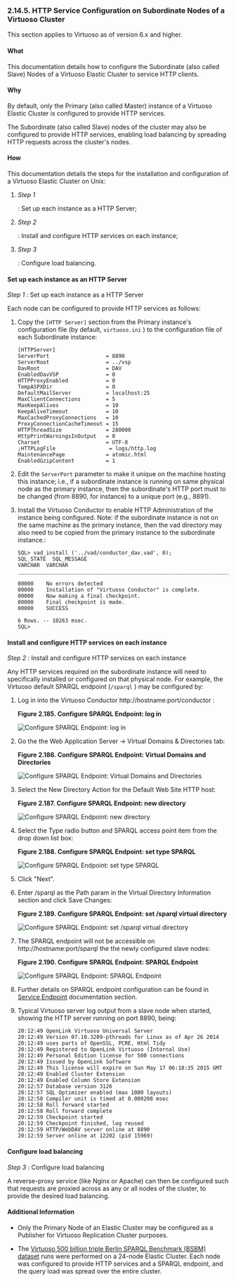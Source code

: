 <div id="clusterstcnfconfnodesconfig" class="section">

<div class="titlepage">

<div>

<div>

### 2.14.5. HTTP Service Configuration on Subordinate Nodes of a Virtuoso Cluster

</div>

</div>

</div>

This section applies to Virtuoso as of version 6.x and higher.

<div id="clusterstcnfconfnodesconfigwhat" class="section">

<div class="titlepage">

<div>

<div>

#### What

</div>

</div>

</div>

This documentation details how to configure the Subordinate (also called
Slave) Nodes of a Virtuoso Elastic Cluster to service HTTP clients.

</div>

<div id="clusterstcnfconfnodesconfigwhy" class="section">

<div class="titlepage">

<div>

<div>

#### Why

</div>

</div>

</div>

By default, only the Primary (also called Master) instance of a Virtuoso
Elastic Cluster is configured to provide HTTP services.

The Subordinate (also called Slave) nodes of the cluster may also be
configured to provide HTTP services, enabling load balancing by
spreading HTTP requests across the cluster's nodes.

</div>

<div id="clusterstcnfconfnodesconfighow" class="section">

<div class="titlepage">

<div>

<div>

#### How

</div>

</div>

</div>

This documentation details the steps for the installation and
configuration of a Virtuoso Elastic Cluster on Unix:

<div class="orderedlist">

1.  <span class="emphasis">*Step 1*</span>

    : Set up each instance as a HTTP Server;

2.  <span class="emphasis">*Step 2*</span>

    : Install and configure HTTP services on each instance;

3.  <span class="emphasis">*Step 3*</span>

    : Configure load balancing.

</div>

</div>

<div id="clusterstcnfconfnodesconfiginst" class="section">

<div class="titlepage">

<div>

<div>

#### Set up each instance as an HTTP Server

</div>

</div>

</div>

<span class="emphasis">*Step 1*</span> : Set up each instance as a HTTP
Server

Each node can be configured to provide HTTP services as follows:

<div class="orderedlist">

1.  Copy the `[HTTP Server]` section from the Primary instance's
    configuration file (by default, `virtuoso.ini` ) to the
    configuration file of each Subordinate instance:

    ``` programlisting
    [HTTPServer]
    ServerPort                  = 8890
    ServerRoot                  = ../vsp
    DavRoot                     = DAV
    EnabledDavVSP               = 0
    HTTPProxyEnabled            = 0
    TempASPXDir                 = 0
    DefaultMailServer           = localhost:25
    MaxClientConnections        = 5
    MaxKeepAlives               = 10
    KeepAliveTimeout            = 10
    MaxCachedProxyConnections   = 10
    ProxyConnectionCacheTimeout = 15
    HTTPThreadSize              = 280000
    HttpPrintWarningsInOutput   = 0
    Charset                     = UTF-8
    ;HTTPLogFile                 = logs/http.log
    MaintenancePage             = atomic.html
    EnabledGzipContent          = 1
    ```

2.  Edit the `ServerPort` parameter to make it unique on the machine
    hosting this instance; i.e., if a subordinate instance is running on
    same physical node as the primary instance, then the subordinate's
    HTTP port must to be changed (from 8890, for instance) to a unique
    port (e.g., 8891).

3.  Install the Virtuoso Conductor to enable HTTP Administration of the
    instance being configured. Note: if the subordinate instance is not
    on the same machine as the primary instance, then the vad directory
    may also need to be copied from the primary instance to the
    subordinate instance.:

    ``` programlisting
    SQL> vad_install ('../vad/conductor_dav.vad', 0);
    SQL_STATE  SQL_MESSAGE
    VARCHAR  VARCHAR
    _______________________________________________________________________________

    00000    No errors detected
    00000    Installation of "Virtuoso Conductor" is complete.
    00000    Now making a final checkpoint.
    00000    Final checkpoint is made.
    00000    SUCCESS

    6 Rows. -- 10263 msec.
    SQL>
    ```

</div>

</div>

<div id="clusterstcnfconfnodesconfigservice" class="section">

<div class="titlepage">

<div>

<div>

#### Install and configure HTTP services on each instance

</div>

</div>

</div>

<span class="emphasis">*Step 2*</span> : Install and configure HTTP
services on each instance

Any HTTP services required on the subordinate instance will need to
specifically installed or configured on that physical node. For example,
the Virtuoso default SPARQL endpoint (`/sparql` ) may be configured by:

<div class="orderedlist">

1.  Log in into the Virtuoso Conductor http://hostname:port/conductor :

    <div class="figure-float">

    <div id="clst1" class="figure">

    **Figure 2.185. Configure SPARQL Endpoint: log in**

    <div class="figure-contents">

    <div class="mediaobject">

    ![Configure SPARQL Endpoint: log in](images/ui/cluster1.jpg)

    </div>

    </div>

    </div>

      

    </div>

2.  Go the the Web Application Server -\> Virtual Domains & Directories
    tab:

    <div class="figure-float">

    <div id="clst2" class="figure">

    **Figure 2.186. Configure SPARQL Endpoint: Virtual Domains and
    Directories**

    <div class="figure-contents">

    <div class="mediaobject">

    ![Configure SPARQL Endpoint: Virtual Domains and
    Directories](images/ui/cluster2.jpg)

    </div>

    </div>

    </div>

      

    </div>

3.  Select the New Directory Action for the Default Web Site HTTP host:

    <div class="figure-float">

    <div id="clst3" class="figure">

    **Figure 2.187. Configure SPARQL Endpoint: new directory**

    <div class="figure-contents">

    <div class="mediaobject">

    ![Configure SPARQL Endpoint: new directory](images/ui/cluster3.jpg)

    </div>

    </div>

    </div>

      

    </div>

4.  Select the Type radio button and SPARQL access point item from the
    drop down list box:

    <div class="figure-float">

    <div id="clst4" class="figure">

    **Figure 2.188. Configure SPARQL Endpoint: set type SPARQL**

    <div class="figure-contents">

    <div class="mediaobject">

    ![Configure SPARQL Endpoint: set type
    SPARQL](images/ui/cluster4.jpg)

    </div>

    </div>

    </div>

      

    </div>

5.  Click "Next".

6.  Enter /sparql as the Path param in the Virtual Directory Information
    section and click Save Changes:

    <div class="figure-float">

    <div id="clst5" class="figure">

    **Figure 2.189. Configure SPARQL Endpoint: set /sparql virtual
    directory**

    <div class="figure-contents">

    <div class="mediaobject">

    ![Configure SPARQL Endpoint: set /sparql virtual
    directory](images/ui/cluster5.jpg)

    </div>

    </div>

    </div>

      

    </div>

7.  The SPARQL endpoint will not be accessible on
    http://hostname:port/sparql the the newly configured slave nodes:

    <div class="figure-float">

    <div id="clst6" class="figure">

    **Figure 2.190. Configure SPARQL Endpoint: SPARQL Endpoint**

    <div class="figure-contents">

    <div class="mediaobject">

    ![Configure SPARQL Endpoint: SPARQL
    Endpoint](images/ui/cluster6.jpg)

    </div>

    </div>

    </div>

      

    </div>

8.  Further details on SPARQL endpoint configuration can be found in
    <a href="rdfsparqlprotocolendpoint.html#rdfsupportedprotocolendpoint"
    class="link" title="Service Endpoint">Service Endpoint</a>
    documentation section.

9.  Typical Virtuoso server log output from a slave node when started,
    showing the HTTP server running on port 8890, being:

    ``` programlisting
    20:12:49 OpenLink Virtuoso Universal Server
    20:12:49 Version 07.10.3209-pthreads for Linux as of Apr 26 2014
    20:12:49 uses parts of OpenSSL, PCRE, Html Tidy
    20:12:49 Registered to OpenLink Virtuoso (Internal Use)
    20:12:49 Personal Edition license for 500 connections
    20:12:49 Issued by OpenLink Software
    20:12:49 This license will expire on Sun May 17 06:18:35 2015 GMT
    20:12:49 Enabled Cluster Extension
    20:12:49 Enabled Column Store Extension
    20:12:57 Database version 3126
    20:12:57 SQL Optimizer enabled (max 1000 layouts)
    20:12:58 Compiler unit is timed at 0.000208 msec
    20:12:58 Roll forward started
    20:12:58 Roll forward complete
    20:12:59 Checkpoint started
    20:12:59 Checkpoint finished, log reused
    20:12:59 HTTP/WebDAV server online at 8890
    20:12:59 Server online at 12202 (pid 15969)
    ```

</div>

</div>

<div id="clusterstcnfconfnodesconfigload" class="section">

<div class="titlepage">

<div>

<div>

#### Configure load balancing

</div>

</div>

</div>

<span class="emphasis">*Step 3*</span> : Configure load balancing

A reverse-proxy service (like Nginx or Apache) can then be configured
such that requests are proxied across as any or all nodes of the
cluster, to provide the desired load balancing.

</div>

<div id="clusterstcnfconfnodesconfigaddinf" class="section">

<div class="titlepage">

<div>

<div>

#### Additional Information

</div>

</div>

</div>

<div class="itemizedlist">

- Only the Primary Node of an Elastic Cluster may be configured as a
  Publisher for Virtuoso Replication Cluster purposes.

- The <a
  href="http://virtuoso.openlinksw.com/whitepapers/LOD2_D2.1.5_LOD_Cloud_Hosted_On_The_LOD2_Knowledge_Store_Cluster_500B_Triples.pdf"
  class="ulink" target="_top">Virtuoso 500 billion triple Berlin SPARQL
  Benchmark (BSBM) dataset</a> runs were performed on a 24-node Elastic
  Cluster. Each node was configured to provide HTTP services and a
  SPARQL endpoint, and the query load was spread over the entire
  cluster.

</div>

</div>

</div>
